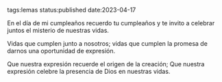 tags:lemas
status:published
date:2023-04-17

En el día de mi cumpleaños
recuerdo tu cumpleaños
y te invito a celebrar juntos el misterio de nuestras vidas.

Vidas que cumplen junto a nosotros;
vidas que cumplen la promesa de darnos una oportunidad de expresión.

Que nuestra expresión recuerde el origen de la creación;
Que nuestra expresión celebre la presencia de Dios en nuestras vidas.